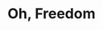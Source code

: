 ---
image: media/images/cover-art/ohfreedom_coverart.jpg
title: Oh, Freedom
subject:  Civil Rights Movement
description: Image of Vinyl cover Sings Ballads And Blues
creator: Odetta
publisher: Tradition Records
contributor: Dean Gitter, Darth, Kenneth S. Goldstein, Jack Hawkins
year: 1956
type: Blues, Folk, World and Countr
format: Vinyl
identifier:
source: Image from https://www.discogs.com/Odetta-Sings-Ballads-And-Blues/release/1295585
language: English
relation:
coverage:
rights: Tradition Records
index: 7
---